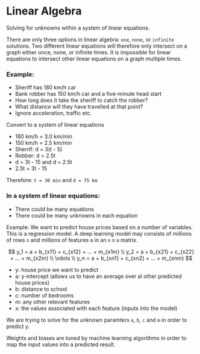 # Linear Algebra

Solving for unknowns within a system of linear equations.

There are only three options in linear algebra: `one`, `none`, or `infinite` solutions. Two different linear equations will therefore only intersect on a graph either once, none, or infinite times. It is impossible for linear equations to intersect other linear equations on a graph multiple times.

### Example:
- Sheriff has 180 km/h car
- Bank robber has 150 km/h car and a five-minute head start
- How long does it take the sheriff to catch the robber?
- What distance will they have travelled at that point?
- Ignore acceleration, traffic etc.

Convert to a system of linear equations
- 180 km/h = 3.0 km/min
- 150 km/h = 2.5 km/min
- Sherrif: d = 3(t - 5)
- Robber: d = 2.5t
- d = 3t - 15 and d = 2.5t
- 2.5t = 3t - 15

Therefore:
`t = 30 min` and `d = 75 km`

### In a system of linear equations:
- There could be many equations
- There could be many unknowns in each equation

Example:
We want to predict house prices based on a number of variables. This is a regression model. A deep learning model may consists of millions of rows `n` and millions of features `m` in an `n` x `m` matrix.

$$
y_1 = a + b_{x11} + c_{x12} + ... + m_{x1m}  \\
y_2 = a + b_{x21} + c_{x22} + ... + m_{x2m}  \\
\vdots  \\
y_n = a + b_{xn1} + c_{xn2} + ... + m_{xnm}  
$$

- y: house price we want to predict
- a: y-intercept (allows us to have an average over al other predicted house prices)
- b: distance to school
- c: number of bedrooms
- m: any other relevant features
- x: the values associated with each feature (inputs into the model)

We are trying to solve for the unknown paramters `a`, `b`, `c` and `m` in order to predict y.

Weights and biases are tuned by machine learning algorithms in order to map the input values into a predicted result.